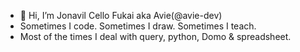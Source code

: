 - 👋 Hi, I’m Jonavil Cello Fukai aka Avie(@avie-dev) 
- Sometimes I code. Sometimes I draw. Sometimes I teach.
- Most of the times I deal with query, python, Domo & spreadsheet.

<!---
avie-dev/avie-dev is a ✨ special ✨ repository because its `README.md` (this file) appears on your GitHub profile.
You can click the Preview link to take a look at your changes.
--->
